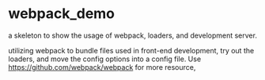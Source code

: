 # webpack_demo
a skeleton to show the usage of webpack, loaders, and development server. 

utilizing webpack to bundle files used in front-end development, try out the loaders, and 
move the config options into a config file. Use https://github.com/webpack/webpack for more resource,
